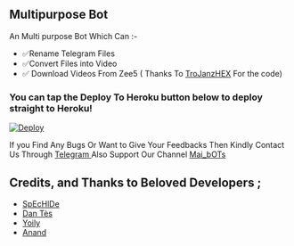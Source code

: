 ## Multipurpose Bot 

An Multi purpose Bot Which Can :-
* ✅Rename Telegram Files 
* ✅Convert Files into Video 
* ✅ Download Videos From Zee5 ( Thanks To [TroJanzHEX](https://github.com/TroJanzHEX/Zee5-Downloader) For the code) 



### You can tap the Deploy To Heroku button below to deploy straight to Heroku!
[![Deploy](https://www.herokucdn.com/deploy/button.svg)](https://heroku.com/deploy?template=https://github.com/madtoazenzio/Rename-Pro)

If you Find Any Bugs Or Want to Give Your Feedbacks Then Kindly Contact Us Through [Telegram ](https://telegram.dog/No_OnE_Kn0wS_Me) 
Also Support Our Channel [Mai_bOTs](https://telegram.dog/Mai_bOTs) 

## Credits, and Thanks to Beloved Developers ;

* [SpEcHlDe](https://telegram.dog/SpEcHlDe) 
* [Dan Tès](https://telegram.dog/haskell) 
* [Yoily](https://telegram.dog/YoilyL)
* [Anand](https://telegram.dog/Anandpskerala)

